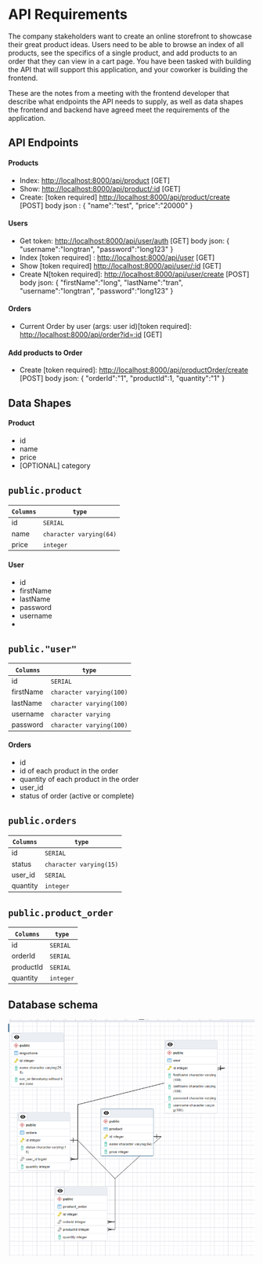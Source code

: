 # API Requirements
The company stakeholders want to create an online storefront to showcase their great product ideas. Users need to be able to browse an index of all products, see the specifics of a single product, and add products to an order that they can view in a cart page. You have been tasked with building the API that will support this application, and your coworker is building the frontend.

These are the notes from a meeting with the frontend developer that describe what endpoints the API needs to supply, as well as data shapes the frontend and backend have agreed meet the requirements of the application.

## API Endpoints
#### Products
- Index:  <http://localhost:8000/api/product> [GET]
- Show: <http://localhost:8000/api/product/:id> [GET]
- Create: [token required] <http://localhost:8000/api/product/create> [POST]
  body json : {
   "name":"test",
   "price":"20000"
}

#### Users
- Get token: <http://localhost:8000/api/user/auth> [GET]
  body json: {
  "username":"longtran",
  "password":"long123"
  }
- Index [token required] : <http://localhost:8000/api/user> [GET]
- Show [token required] <http://localhost:8000/api/user/:id> [GET]
- Create N[token required]: <http://localhost:8000/api/user/create> [POST]
  body json: {
  "firstName":"long",
  "lastName":"tran",
  "username":"longtran",
  "password":"long123"
  }

#### Orders
- Current Order by user (args: user id)[token required]: <http://localhost:8000/api/order?id=:id> [GET]

#### Add products to Order
- Create [token required]: <http://localhost:8000/api/productOrder/create> [POST]
  body json: {
  "orderId":"1",
  "productId":1,
  "quantity":"1"
  }
## Data Shapes
#### Product
-  id
- name
- price
- [OPTIONAL] category

## `public.product`

| `Columns`           | `type`
| ------------------- | ---------
| id                 | `SERIAL`
| name                 | `character varying(64)`
| price             | `integer`

#### User
- id
- firstName
- lastName
- password
- username
-
## `public."user"`

| `Columns`           | `type`
| ------------------- | ---------
| id                 | `SERIAL`
| firstName                 | `character varying(100)`
| lastName             | `character varying(100)`
| username             | `character varying`
| password             | `character varying(100)`

#### Orders
- id
- id of each product in the order
- quantity of each product in the order
- user_id
- status of order (active or complete)

## `public.orders`

| `Columns`           | `type`
| ------------------- | ---------
| id                 | `SERIAL`
| status                 | `character varying(15)`
| user_id             | `SERIAL`
| quantity             | `integer`


## `public.product_order`

| `Columns`           | `type`
| ------------------- | ---------
| id                 | `SERIAL`
| orderId                 | `SERIAL`
| productId             | `SERIAL`
| quantity             | `integer`

## Database schema
![Alt text](https://github.com/mabothien/store-backend-2/blob/main/Capture.PNG?raw=true "a title")

